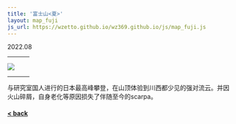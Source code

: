 ```yaml
---
title: '富士山<夏>'
layout: map_fuji
js_url: https://wzetto.github.io/wz369.github.io/js/map_fuji.js
---
```

2022.08<br>

<hr style="width:50px;text-align:left;margin-left:0">
<img src="https://drive.google.com/thumbnail?id=1gaBddAjKu8Qj_9PXU-47YZ8PErv898HB&sz=w600" />
<hr style="width:50px;text-align:left;margin-left:0">

与研究室国人进行的日本最高峰攀登，在山顶体验到川西都少见的强对流云。并因火山碎屑，自身老化等原因损失了伴随至今的scarpa。

#### [< back](https://wzetto.github.io/wz369.github.io/yamanobo/yamanobo.html)

